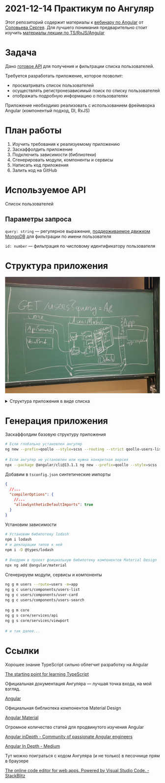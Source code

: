 # 2021-12-14 Практикум по Ангуляр

Этот репозиторий содержит материалы к [вебинару по Angular](https://drive.google.com/file/d/1DsWcoqKf0E6ZOYhz4zJjWgMWivZpwXcm/view) от [Соловьева Сергея](http://sergsol.com/).
Для лучшего понимания предварительно стоит изучить [материалы лекции по TS/RxJS/Angular](https://docs.google.com/presentation/d/19vLBbqguHKvquEDZYMTC5Cf-sZvf8GtY/edit#slide=id.p29)

# Задача

Дано [готовое API](https://www.notion.so/2021-12-14-6381f4ee9e81463c9a82ba32f19fa6db) для получения и фильтрации списка пользователей.

Требуется разработать приложение, которое позволит:

- просматривать список пользователей
- осуществлять регистронезависимый поиск по списку пользователей
- отображать подробную информацию о пользователях

Приложение необходимо реализовать с использованием фреймворка Angular (компонентый подход, DI, RxJS)

# План работы

1. Изучить требования к реализуемому приложению
2. Заскаффолдить приложение
3. Подключить зависимости (библиотеки)
4. Сгенерировать модули, компоненты и сервисы
5. Написать код приложения
6. Залить код на GitHub

# Используемое API

Список пользователей

[](https://sdal.pw/api/cdc/users)

## Параметры запроса

`query: string` — регулярное выражение, [поддерживаемое движком MongoDB](https://docs.mongodb.com/manual/reference/operator/query/regex/) для фильтрации по имени пользователя

`id: number` — фильтрация по числовому идентификатору пользователя

# Структура приложения

![Структура приложения](docs/app-sctructure.png)

<details>
  <summary>
    Структура приложения в виде списка
  </summary>
  ```md
  1. core.module
      1. services
          1. api.service
          2. viewport.service
      2. models
          1. user.model
          2. users-search-params.model
      3. utils
  2. users.module
      1. services
          1. users.service
          2. users-search-params.service
      2. components
          1. users-page.component
          2. users-list.component
          3. users-search.component
          4. user-details.component
  3. app.module
      1. components
          1. app.component
  ```
</details>

# Генерация приложения

Заскаффолдим базовую структуру приложения

```bash
# Если глобально установлен ангуляр
ng new --prefix=qoollo --style=scss --routing --strict qoollo-users-list

# Если ангуляр не установлен или нужна конкретная версия
npx --package @angular/cli@13.1.1 ng new --prefix=qoollo --style=scss --routing --strict qoollo-users-list
```

Добавим в `tsconfig.json` синтетические импорты

```json
{
  //...
  "compilerOptions": {
    //...
    "allowSyntheticDefaultImports": true
  }
}
```

Установим зависимости

```bash
# Установим бибилотеку lodash
npm i lodash
# и декларации типов к ней
npm i -D @types/lodash

# Внедрим в проект фоициальную бибилотеку компонентов Material Design
npx ng add @angular/material
```

Сгенерируем модули, сервисы и компоненты

```bash
ng g m users --route=users -m=app
ng g c users/components/users-list
ng g c users/components/user-card
ng g c users/components/users-search

ng g m core
ng g s core/services/api
ng g s core/services/viewport

# и так далее...
```

# Ссылки

Хорошее знание TypeScript сильно облегчит разработку на Angular

[The starting point for learning TypeScript](https://www.typescriptlang.org/docs/)

Официальная документация Ангуляра — лучшая точка входа, на мой взгляд.

[Angular](https://angular.io/docs)

Официальная библиотека компонентов Material Design

[Angular Material](https://material.angular.io/)

Огромное количество статей для продвинутого изучения Angular

[Angular inDepth - Community of passionate Angular engineers](https://indepth.dev/angular)

[Angular In Depth - Medium](https://medium.com/angular-in-depth)

Тут можно поиграться с кодом Ангуляра (и не только) в песочнице прям в браузере

[The online code editor for web apps. Powered by Visual Studio Code. - StackBlitz](https://stackblitz.com/)
